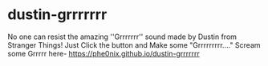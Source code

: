 # dustin-grrrrrrr
No one can resist the amazing ''Grrrrrrr'' sound made by Dustin from Stranger Things! Just Click the button and Make some "Grrrrrrrrr...."
Scream some Grrrrr here- https://phe0nix.github.io/dustin-grrrrrrr
